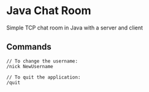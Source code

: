 # Java Chat Room
Simple TCP chat room in Java with a server and client

## Commands
```
// To change the username:
/nick NewUsername

// To quit the application:
/quit
```
